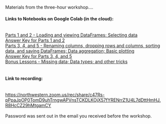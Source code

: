 Materials from the three-hour workshop....


#### Links to Notebooks on Google Colab (in the cloud):
<br>[Parts 1 and 2 - Loading and viewing DataFrames; Selecting data](https://colab.research.google.com/github/aGitHasNoName/pandasBasics/blob/main/pandas.ipynb)
<br>[Answer Key for Parts 1 and 2](https://colab.research.google.com/github/aGitHasNoName/pandasBasics/blob/main/pandas-Answers.ipynb)
<br>[Parts 3, 4, and 5 - Renaming columns, dropping rows and columns, sorting data, and saving DataFrames; Data aggregation; Basic plotting](https://colab.research.google.com/github/aGitHasNoName/pandasBasics/blob/main/pandas2.ipynb)
<br>[Answer Key for Parts 3, 4, and 5](https://colab.research.google.com/github/aGitHasNoName/pandasBasics/blob/main/pandas2-Answers.ipynb)
<br>[Bonus Lessons - Missing data; Data types; and other tricks](https://colab.research.google.com/github/aGitHasNoName/pandasBasics/blob/main/pandasBonus.ipynb)


#### <br>Link to recording:
<br>https://northwestern.zoom.us/rec/share/c47Rs-pPpaJpOP0TomD9uhTrngwAPVnsTCKDLKOjX57fYRENrrZ1U4L7dDttHmHJ.R8HcCZ29hMtgamCY
<br><br>Password was sent out in the email you received before the workshop.
